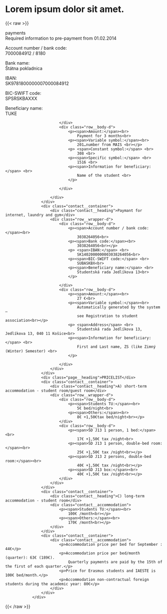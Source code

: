 # Lorem ipsum dolor sit amet.

{{< raw >}}
				<div class="contact__wrapper-about">
					<div class="page__heading">payments</div>
					<div class="contact__container">
						<div class="contact__heading">Required information to pre-payment from 01.02.2014</div>
						<div class="row__wrapper-d">
							<div class="row__body-d">
								<p><span>Account number / bank code:</span><br>
									7000084912 / 8180 <br>
								<p><span>Bank name:</span><br>
									Štátna pokladnica <br></p>
								<p> <span>IBAN:</span> <br>
									SK9781800000007000084912 <br>
								<p><span>BIC-SWIFT code:</span> <br>
									SPSRSKBAXXX <br>
								<p><span>Beneficiary name:</span> <br>
									TUKE <br>
								</p>

							</div>
							<div class="row__body-d">
								<p><span>Amount:</span><br>
									Payment for 3 months<br>
								<p><span>Variable symbol:</span><br>
									201…number from MAIS <br></p>
								<p> <span>Constant symbol:</span> <br>
									308 <br>
								<p><span>Specific symbol:</span> <br>
									1516 <br>
								<p><span>Information for beneficiary:</span> <br>
									Name of the student <br>
								</p>

							</div>

						</div>
					</div>
					<div class="contact__container">
						<div class="contact__heading">Paymant for internet, laundry and gym</div>
						<div class="row__wrapper-d">
							<div class="row__body-d">
								<p><span>Account number / bank code:</span><br>
									3038264056<br>
								<p><span>Bank code:</span><br>
									3038264056<br></p>
								<p> <span>IBAN:</span> <br>
									SK1402000000003038264056<br>
								<p><span>BIC-SWIFT code:</span> <br>
									SUBASKBX<br>
								<p><span>Beneficiary name:</span> <br>
									Študentská rada Jedlíkova 13<br>
								</p>

							</div>
							<div class="row__body-d">
								<p><span>Amount:</span><br>
									27 €<br>
								<p><span>Variable symbol:</span><br>
									Automatically generated by the system –
									see Registration to student association<br></p>
								<p> <span>Address</span> <br>
									Študentská rada Jedlíkova 13, Jedlíkova 13, 040 11 Košice<br>
								<p><span>Information for beneficiary:</span> <br>
									First and Last name, ZS (like Zimný (Winter) Semester) <br>
								</p>

							</div>
						</div>
					</div>
					<div class="page__heading">PRICELIST</div>
					<div class="contact__container">
						<div class="contact__heading">A) short-term accommodation - student room/guest room</div>
						<div class="row__wrapper-d">
							<div class="row__body-d">
								<p><span>Students TU:</span><br>
									5€ bed/night<br>
								<p><span>Others:</span><br>
									8€ +1,50€tax bed/night<br></p>
							</div>
							<div class="row__body-d">
								<p><span>ŠD J13 1 person, 1 bed:</span><br>
									17€ +1,50€ tax /night<br>
								<p><span>ŠD J13 1 person, double-bed room:</span><br>
									25€ +1,50€ tax /night<br></p>
								<p><span>ŠD J13 2 persons, double-bed room:</span><br>
									40€ +1,50€ tax /night<br></p>
								<p><span>ŠD J13 box:</span><br>
									40€ +1,50€ tax /night<br></p>
							</div>
						</div>
					</div>
					<div class="contact__container">
						<div class="contact__heading">C) long-term accommodation - student room</div>
						<div class="contact__accommodation">
							<p><span>Students TU:</span><br>
								100€ /month<br></p>
							<p><span>Others:</span><br>
								170€ /month<br></p>
						</div>
					</div>
					<div class="contact__container">
						<div class="contact__accommodation">
							<p>Accommodation price per bed for September : 44€</p>
							<p>Accommodation price per bed/month (quarter): 63€ (189€).
								Quarterly payments are paid by the 15th of the first of each quarter.</p>
							<p>Price for Erasmus students and IAESTE is 100€ bed/month.</p>
							<p>Accommodation non-contractual foreign students during the academic year: 80€</p>
						</div>
					</div>
				</div>
{{< /raw >}}